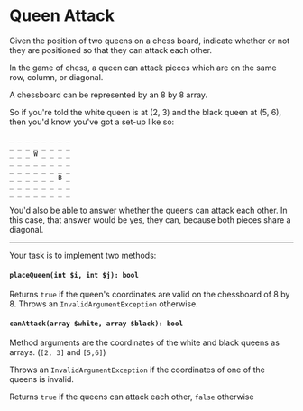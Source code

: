 # Queen Attack

Given the position of two queens on a chess board, indicate whether or not they
are positioned so that they can attack each other.

In the game of chess, a queen can attack pieces which are on the same
row, column, or diagonal.

A chessboard can be represented by an 8 by 8 array.

So if you're told the white queen is at (2, 3) and the black queen at
(5, 6), then you'd know you've got a set-up like so:

```text
_ _ _ _ _ _ _ _
_ _ _ _ _ _ _ _
_ _ _ W _ _ _ _
_ _ _ _ _ _ _ _
_ _ _ _ _ _ _ _
_ _ _ _ _ _ B _
_ _ _ _ _ _ _ _
_ _ _ _ _ _ _ _
```

You'd also be able to answer whether the queens can attack each other.
In this case, that answer would be yes, they can, because both pieces
share a diagonal.

-----------

Your task is to implement two methods:

#### `placeQueen(int $i, int $j): bool` 

Returns `true` if the queen's coordinates are valid on the chessboard of 8 by 8.
Throws an `InvalidArgumentException` otherwise.


#### `canAttack(array $white, array $black): bool`

Method arguments are the coordinates of the white and black queens as arrays. (`[2, 3]` and `[5,6]`)

Throws an `InvalidArgumentException` if the coordinates of one of the queens is invalid.

Returns `true` if the queens can attack each other, `false` otherwise

